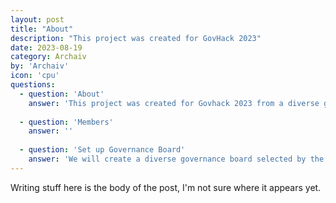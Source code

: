 ```yaml
---
layout: post
title: "About"
description: "This project was created for GovHack 2023"
date: 2023-08-19
category: Archaiv
by: 'Archaiv'
icon: 'cpu'
questions:
  - question: 'About'
    answer: 'This project was created for Govhack 2023 from a diverse group of data enthusiasts.'
    
  - question: 'Members'
    answer: ''
    
  - question: 'Set up Governance Board'
    answer: 'We will create a diverse governance board selected by the communities represented in the historical archives. This governance board will be responsible with addressing bias raised by the community.'
---
```


Writing stuff here is the body of the post, I'm not sure where it appears yet.
